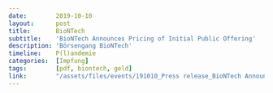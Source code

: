 ```yaml
---
date:        2019-10-10
layout:      post
title:       BioNTech
subtitle:    'BioNTech Announces Pricing of Initial Public Offering'
description: 'Börsengang BioNTech'
timeline:    P(l)andemie
categories:  [Impfung]
tags:        [pdf, biontech, geld]
link:        "/assets/files/events/191010_Press release_BioNTech Announces Pricing of Initial Public Offering_Final.pdf"
---
```

<object data="{{ page.link }}" style='height:calc(100vh - 400px); width: 100%' type='application/pdf'></object>
